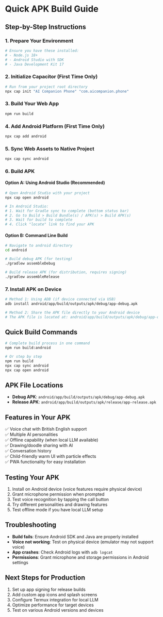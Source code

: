 # Quick APK Build Guide

## Step-by-Step Instructions

### 1. Prepare Your Environment
```bash
# Ensure you have these installed:
# - Node.js 18+
# - Android Studio with SDK
# - Java Development Kit 17
```

### 2. Initialize Capacitor (First Time Only)
```bash
# Run from your project root directory
npx cap init "AI Companion Phone" "com.aicompanion.phone"
```

### 3. Build Your Web App
```bash
npm run build
```

### 4. Add Android Platform (First Time Only)
```bash
npx cap add android
```

### 5. Sync Web Assets to Native Project
```bash
npx cap sync android
```

### 6. Build APK

#### Option A: Using Android Studio (Recommended)
```bash
# Open Android Studio with your project
npx cap open android

# In Android Studio:
# 1. Wait for Gradle sync to complete (bottom status bar)
# 2. Go to Build > Build Bundle(s) / APK(s) > Build APK(s)
# 3. Wait for build to complete
# 4. Click "locate" link to find your APK
```

#### Option B: Command Line Build
```bash
# Navigate to android directory
cd android

# Build debug APK (for testing)
./gradlew assembleDebug

# Build release APK (for distribution, requires signing)
./gradlew assembleRelease
```

### 7. Install APK on Device
```bash
# Method 1: Using ADB (if device connected via USB)
adb install android/app/build/outputs/apk/debug/app-debug.apk

# Method 2: Share the APK file directly to your Android device
# The APK file is located at: android/app/build/outputs/apk/debug/app-debug.apk
```

## Quick Build Commands

```bash
# Complete build process in one command
npm run build:android

# Or step by step
npm run build
npx cap sync android
npx cap open android
```

## APK File Locations
- **Debug APK**: `android/app/build/outputs/apk/debug/app-debug.apk`
- **Release APK**: `android/app/build/outputs/apk/release/app-release.apk`

## Features in Your APK
✅ Voice chat with British English support  
✅ Multiple AI personalities  
✅ Offline capability (when local LLM available)  
✅ Drawing/doodle sharing with AI  
✅ Conversation history  
✅ Child-friendly warm UI with particle effects  
✅ PWA functionality for easy installation  

## Testing Your APK
1. Install on Android device (voice features require physical device)
2. Grant microphone permission when prompted
3. Test voice recognition by tapping the call button
4. Try different personalities and drawing features
5. Test offline mode if you have local LLM setup

## Troubleshooting
- **Build fails**: Ensure Android SDK and Java are properly installed
- **Voice not working**: Test on physical device (emulator may not support voice)
- **App crashes**: Check Android logs with `adb logcat`
- **Permissions**: Grant microphone and storage permissions in Android settings

## Next Steps for Production
1. Set up app signing for release builds
2. Add custom app icons and splash screens  
3. Configure Termux integration for local LLM
4. Optimize performance for target devices
5. Test on various Android versions and devices